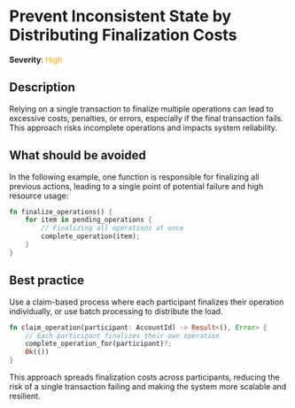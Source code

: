 # Prevent Inconsistent State by Distributing Finalization Costs

**Severity**: <span style="color:orange;">High</span>

## Description

Relying on a single transaction to finalize multiple operations can lead to excessive costs, penalties, or errors,
especially if the final transaction fails. This approach risks incomplete operations and impacts system reliability.

## What should be avoided

In the following example, one function is responsible for finalizing all previous actions, leading to a single point of
potential failure and high resource usage:

```rust
fn finalize_operations() {
    for item in pending_operations {
        // Finalizing all operations at once
        complete_operation(item);
    }
}
```

## Best practice

Use a claim-based process where each participant finalizes their operation individually, or use batch processing to
distribute the load.

```rust
fn claim_operation(participant: AccountId) -> Result<(), Error> {
    // Each participant finalizes their own operation
    complete_operation_for(participant)?;
    Ok(())
}
```

This approach spreads finalization costs across participants, reducing the risk of a single transaction failing and
making the system more scalable and resilient.
